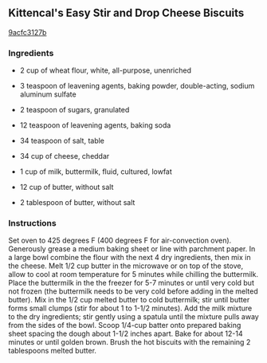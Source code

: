 ## Kittencal's Easy Stir and Drop Cheese Biscuits

[9acfc3127b](http://www.food.com/recipe/kittencals-easy-stir-and-drop-cheese-biscuits-337664)

### Ingredients

 - 2 cup of wheat flour, white, all-purpose, unenriched

 - 3 teaspoon of leavening agents, baking powder, double-acting, sodium aluminum sulfate

 - 2 teaspoon of sugars, granulated

 - 12 teaspoon of leavening agents, baking soda

 - 34 teaspoon of salt, table

 - 34 cup of cheese, cheddar

 - 1 cup of milk, buttermilk, fluid, cultured, lowfat

 - 12 cup of butter, without salt

 - 2 tablespoon of butter, without salt

### Instructions

Set oven to 425 degrees F (400 degrees F for air-convection oven). Generously grease a medium baking sheet or line with parchment paper. In a large bowl combine the flour with the next 4 dry ingredients, then mix in the cheese. Melt 1/2 cup butter in the microwave or on top of the stove, allow to cool at room temperature for 5 minutes while chilling the buttermilk. Place the buttermilk in the the freezer for 5-7 minutes or until very cold but not frozen (the buttermilk needs to be very cold before adding in the melted butter). Mix in the 1/2 cup melted butter to cold buttermilk; stir until butter forms small clumps (stir for about 1 to 1-1/2 minutes). Add the milk mixture to the dry ingredients; stir gently using a spatula until the mixture pulls away from the sides of the bowl. Scoop 1/4-cup batter onto prepared baking sheet spacing the dough about 1-1/2 inches apart. Bake for about 12-14 minutes or until golden brown. Brush the hot biscuits with the remaining 2 tablespoons melted butter.